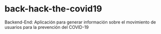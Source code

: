 # back-hack-the-covid19

Backend-End: Aplicación para generar información sobre el movimiento de usuarios para la prevención del COVID-19
